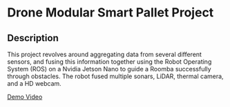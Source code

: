 # Drone Modular Smart Pallet Project
 
## Description

This project revolves around aggregating data from several different sensors, and fusing this information together using the Robot Operating System (ROS) on a Nvidia Jetson Nano to guide a Roomba successfully through obstacles. The robot fused multiple sonars, LiDAR, thermal camera, and a HD webcam.

[Demo Video](https://youtu.be/_4OKLJJEusI?si=xph7aODxUvgaRFug)
